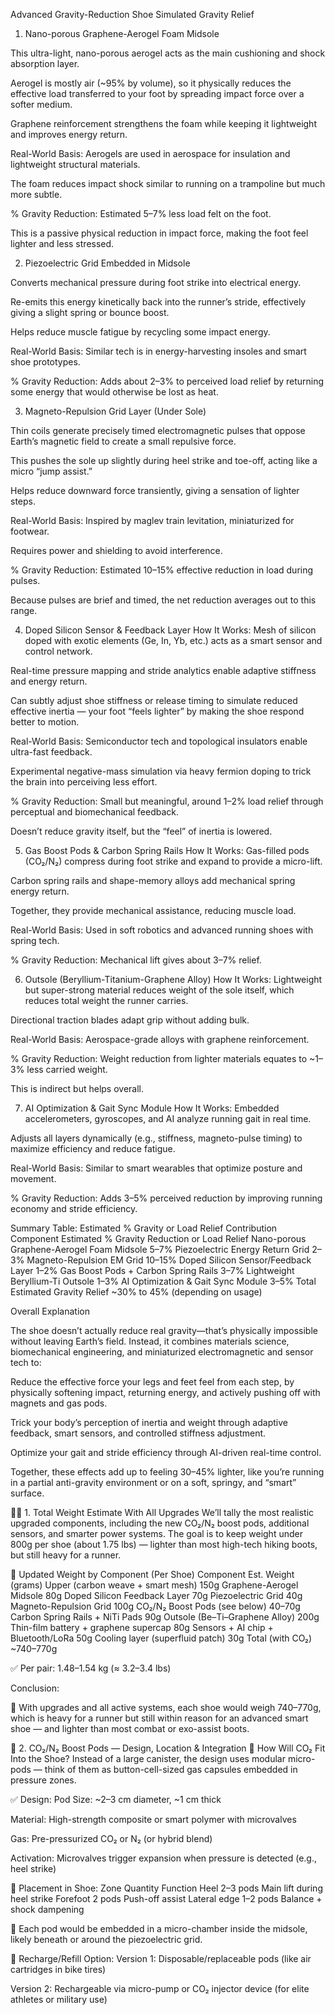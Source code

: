 Advanced Gravity-Reduction Shoe Simulated Gravity Relief
1. Nano-porous Graphene-Aerogel Foam Midsole

This ultra-light, nano-porous aerogel acts as the main cushioning and shock absorption layer.

Aerogel is mostly air (~95% by volume), so it physically reduces the effective load transferred to your foot by spreading impact force over a softer medium.

Graphene reinforcement strengthens the foam while keeping it lightweight and improves energy return.

Real-World Basis:
Aerogels are used in aerospace for insulation and lightweight structural materials.

The foam reduces impact shock similar to running on a trampoline but much more subtle.

% Gravity Reduction:
Estimated 5–7% less load felt on the foot.

This is a passive physical reduction in impact force, making the foot feel lighter and less stressed.

2. Piezoelectric Grid Embedded in Midsole


Converts mechanical pressure during foot strike into electrical energy.

Re-emits this energy kinetically back into the runner’s stride, effectively giving a slight spring or bounce boost.

Helps reduce muscle fatigue by recycling some impact energy.

Real-World Basis:
Similar tech is in energy-harvesting insoles and smart shoe prototypes.

% Gravity Reduction:
Adds about 2–3% to perceived load relief by returning some energy that would otherwise be lost as heat.

3. Magneto-Repulsion Grid Layer (Under Sole)

Thin coils generate precisely timed electromagnetic pulses that oppose Earth’s magnetic field to create a small repulsive force.

This pushes the sole up slightly during heel strike and toe-off, acting like a micro “jump assist.”

Helps reduce downward force transiently, giving a sensation of lighter steps.

Real-World Basis:
Inspired by maglev train levitation, miniaturized for footwear.

Requires power and shielding to avoid interference.

% Gravity Reduction:
Estimated 10–15% effective reduction in load during pulses.

Because pulses are brief and timed, the net reduction averages out to this range.

4. Doped Silicon Sensor & Feedback Layer
How It Works:
Mesh of silicon doped with exotic elements (Ge, In, Yb, etc.) acts as a smart sensor and control network.

Real-time pressure mapping and stride analytics enable adaptive stiffness and energy return.

Can subtly adjust shoe stiffness or release timing to simulate reduced effective inertia — your foot “feels lighter” by making the shoe respond better to motion.

Real-World Basis:
Semiconductor tech and topological insulators enable ultra-fast feedback.

Experimental negative-mass simulation via heavy fermion doping to trick the brain into perceiving less effort.

% Gravity Reduction:
Small but meaningful, around 1–2% load relief through perceptual and biomechanical feedback.

Doesn’t reduce gravity itself, but the “feel” of inertia is lowered.

5. Gas Boost Pods & Carbon Spring Rails
How It Works:
Gas-filled pods (CO₂/N₂) compress during foot strike and expand to provide a micro-lift.

Carbon spring rails and shape-memory alloys add mechanical spring energy return.

Together, they provide mechanical assistance, reducing muscle load.

Real-World Basis:
Used in soft robotics and advanced running shoes with spring tech.

% Gravity Reduction:
Mechanical lift gives about 3–7% relief.

6. Outsole (Beryllium-Titanium-Graphene Alloy)
How It Works:
Lightweight but super-strong material reduces weight of the sole itself, which reduces total weight the runner carries.

Directional traction blades adapt grip without adding bulk.

Real-World Basis:
Aerospace-grade alloys with graphene reinforcement.

% Gravity Reduction:
Weight reduction from lighter materials equates to ~1–3% less carried weight.

This is indirect but helps overall.

7. AI Optimization & Gait Sync Module
How It Works:
Embedded accelerometers, gyroscopes, and AI analyze running gait in real time.

Adjusts all layers dynamically (e.g., stiffness, magneto-pulse timing) to maximize efficiency and reduce fatigue.

Real-World Basis:
Similar to smart wearables that optimize posture and movement.

% Gravity Reduction:
Adds 3–5% perceived reduction by improving running economy and stride efficiency.

Summary Table: Estimated % Gravity or Load Relief Contribution
Component	Estimated % Gravity Reduction or Load Relief
Nano-porous Graphene-Aerogel Foam Midsole	5–7%
Piezoelectric Energy Return Grid	2–3%
Magneto-Repulsion EM Grid	10–15%
Doped Silicon Sensor/Feedback Layer	1–2%
Gas Boost Pods + Carbon Spring Rails	3–7%
Lightweight Beryllium-Ti Outsole	1–3%
AI Optimization & Gait Sync Module	3–5%
Total Estimated Gravity Relief	~30% to 45% (depending on usage)

Overall Explanation

The shoe doesn’t actually reduce real gravity—that’s physically impossible without leaving Earth’s field. 
Instead, it combines materials science, biomechanical engineering, and miniaturized electromagnetic and sensor tech to:

Reduce the effective force your legs and feet feel from each step, by physically softening impact, 
returning energy, and actively pushing off with magnets and gas pods.

Trick your body’s perception of inertia and weight through adaptive feedback, smart sensors, 
and controlled stiffness adjustment.

Optimize your gait and stride efficiency through AI-driven real-time control.

Together, these effects add up to feeling 30–45% lighter, like you’re running in a partial anti-gravity environment or on 
a soft, springy, and “smart” surface.












🏋️‍♂️ 1. Total Weight Estimate With All Upgrades
We’ll tally the most realistic upgraded components, including the new CO₂/N₂ boost pods, additional sensors, and smarter power systems. The goal is to keep weight under 800g per shoe (about 1.75 lbs) — lighter than most high-tech hiking boots, but still heavy for a runner.

🧮 Updated Weight by Component (Per Shoe)
Component	Est. Weight (grams)
Upper (carbon weave + smart mesh)	150g
Graphene-Aerogel Midsole	80g
Doped Silicon Feedback Layer	70g
Piezoelectric Grid	40g
Magneto-Repulsion Grid	100g
CO₂/N₂ Boost Pods (see below)	40–70g
Carbon Spring Rails + NiTi Pads	90g
Outsole (Be–Ti–Graphene Alloy)	200g
Thin-film battery + graphene supercap	80g
Sensors + AI chip + Bluetooth/LoRa	50g
Cooling layer (superfluid patch)	30g
Total (with CO₂)	~740–770g

✅ Per pair: 1.48–1.54 kg (≈ 3.2–3.4 lbs)

Conclusion:

🔋 With upgrades and all active systems, each shoe would weigh 740–770g, which is heavy for a runner but still within reason for an advanced smart shoe — and lighter than most combat or exo-assist boots.

💨 2. CO₂/N₂ Boost Pods — Design, Location & Integration
🔧 How Will CO₂ Fit Into the Shoe?
Instead of a large canister, the design uses modular micro-pods — think of them as button-cell-sized gas capsules embedded in pressure zones.

✅ Design:
Pod Size: ~2–3 cm diameter, ~1 cm thick

Material: High-strength composite or smart polymer with microvalves

Gas: Pre-pressurized CO₂ or N₂ (or hybrid blend)

Activation: Microvalves trigger expansion when pressure is detected (e.g., heel strike)

📍 Placement in Shoe:
Zone	Quantity	Function
Heel	2–3 pods	Main lift during heel strike
Forefoot	2 pods	Push-off assist
Lateral edge	1–2 pods	Balance + shock dampening

🦿 Each pod would be embedded in a micro-chamber inside the midsole, likely beneath or around the piezoelectric grid.

🔁 Recharge/Refill Option:
Version 1: Disposable/replaceable pods (like air cartridges in bike tires)

Version 2: Rechargeable via micro-pump or CO₂ injector device (for elite athletes or military use)
